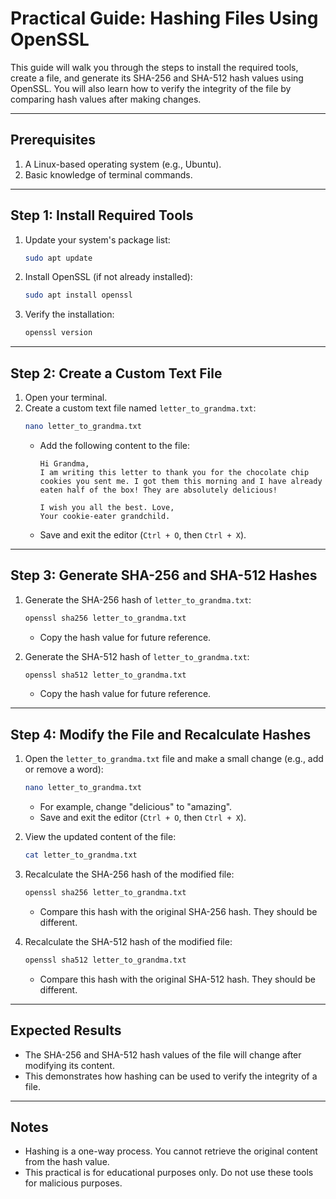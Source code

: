 # Practical Guide: Hashing Files Using OpenSSL

This guide will walk you through the steps to install the required tools, create a file, and generate its SHA-256 and SHA-512 hash values using OpenSSL. You will also learn how to verify the integrity of the file by comparing hash values after making changes.

---

## Prerequisites
1. A Linux-based operating system (e.g., Ubuntu).
2. Basic knowledge of terminal commands.

---

## Step 1: Install Required Tools
1. Update your system's package list:
   ```bash
   sudo apt update
   ```
2. Install OpenSSL (if not already installed):
   ```bash
   sudo apt install openssl
   ```
3. Verify the installation:
   ```bash
   openssl version
   ```

---

## Step 2: Create a Custom Text File
1. Open your terminal.
2. Create a custom text file named `letter_to_grandma.txt`:
   ```bash
   nano letter_to_grandma.txt
   ```
   - Add the following content to the file:
     ```
     Hi Grandma,
     I am writing this letter to thank you for the chocolate chip cookies you sent me. I got them this morning and I have already eaten half of the box! They are absolutely delicious!

     I wish you all the best. Love,
     Your cookie-eater grandchild.
     ```
   - Save and exit the editor (`Ctrl + O`, then `Ctrl + X`).

---

## Step 3: Generate SHA-256 and SHA-512 Hashes
1. Generate the SHA-256 hash of `letter_to_grandma.txt`:
   ```bash
   openssl sha256 letter_to_grandma.txt
   ```
   - Copy the hash value for future reference.

2. Generate the SHA-512 hash of `letter_to_grandma.txt`:
   ```bash
   openssl sha512 letter_to_grandma.txt
   ```
   - Copy the hash value for future reference.

---

## Step 4: Modify the File and Recalculate Hashes
1. Open the `letter_to_grandma.txt` file and make a small change (e.g., add or remove a word):
   ```bash
   nano letter_to_grandma.txt
   ```
   - For example, change "delicious" to "amazing".
   - Save and exit the editor (`Ctrl + O`, then `Ctrl + X`).

2. View the updated content of the file:
   ```bash
   cat letter_to_grandma.txt
   ```

3. Recalculate the SHA-256 hash of the modified file:
   ```bash
   openssl sha256 letter_to_grandma.txt
   ```
   - Compare this hash with the original SHA-256 hash. They should be different.

4. Recalculate the SHA-512 hash of the modified file:
   ```bash
   openssl sha512 letter_to_grandma.txt
   ```
   - Compare this hash with the original SHA-512 hash. They should be different.

---

## Expected Results
- The SHA-256 and SHA-512 hash values of the file will change after modifying its content.
- This demonstrates how hashing can be used to verify the integrity of a file.

---

## Notes
- Hashing is a one-way process. You cannot retrieve the original content from the hash value.
- This practical is for educational purposes only. Do not use these tools for malicious purposes.

